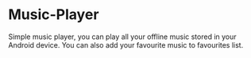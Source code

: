# Music-Player
Simple music player, you can play all your offline music stored in your Android device.
You can also add your favourite music to favourites list.
